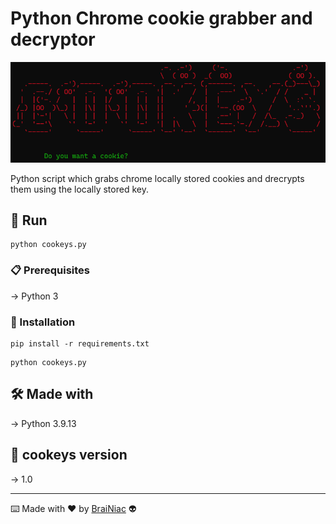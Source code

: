 # Python Chrome cookie grabber and decryptor

![alt text](https://github.com/babyboydaprince/cookeys/blob/main/img/banner.png?raw=true)

Python script which grabs chrome locally stored cookies and
drecrypts them using the locally stored key.

## 🚀 Run

 ```
python cookeys.py
 ```
### 📋 Prerequisites

-> Python 3


### 🔧 Installation
```
pip install -r requirements.txt
```
```
python cookeys.py
```

## 🛠️ Made with

-> Python 3.9.13


## 📌 cookeys version

-> 1.0

---

⌨️ Made with ❤️ by [BraiNiac](https://github.com/babyboydaprince) 👽
